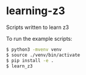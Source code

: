 # learning-z3
Scripts written to learn z3

To run the example scripts:

~~~sh
$ python3 -mvenv venv
$ source ./venv/bin/activate
$ pip install -e .
$ learn_z3
~~~